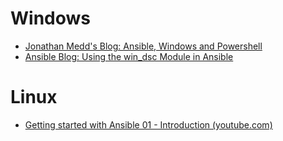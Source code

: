 # Windows

-  [Jonathan Medd's Blog: Ansible, Windows and Powershell](https://www.jonathanmedd.net/2019/09/ansible-windows-and-powershell-the-basics-introduction.html)
- [Ansible Blog: Using the win_dsc Module in Ansible](https://www.ansible.com/blog/using-the-win_dsc-module-in-ansible)

# Linux

- [Getting started with Ansible 01 - Introduction (youtube.com)](https://www.youtube.com/watch?v=3RiVKs8GHYQ&list=PLT98CRl2KxKEUHie1m24-wkyHpEsa4Y70&index=2)
